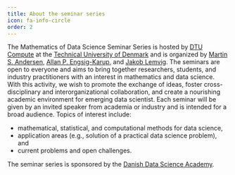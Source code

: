 ```yaml
---
title: About the seminar series
icon: fa-info-circle
order: 2
---
```



The Mathematics of Data Science Seminar Series is hosted by [DTU Compute](https://www.compute.dtu.dk) at the [Technical University of Denmark](https://dtu.dk) and is organized by [Martin S. Andersen](https://people.compute.dtu.dk/mskan/), [Allan P. Engsig-Karup](https://people.compute.dtu.dk/apek/), and [Jakob Lemvig](http://www2.mat.dtu.dk/people/J.Lemvig). The seminars are open to everyone and aims to bring together researchers, students, and industry practitioners with an interest in mathematics and data science. With this activity, we wish to promote the exchange of ideas, foster cross-disciplinary and interorganizational collaboration, and create a nourishing academic environment for emerging data scientist. Each seminar will be given by an invited speaker from academia or industry and is intended for a broad audience. Topics of interest include:

- mathematical, statistical, and computational methods for data science,
- application areas (e.g., solution of a practical data science problem), and
- current problems and open challenges. 

The seminar series is sponsored by the [Danish Data Science Academy](https://ddsa.dk).

